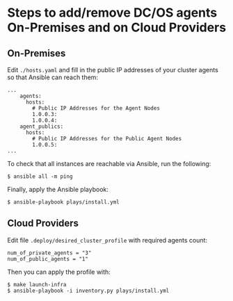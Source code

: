 # Steps to add/remove DC/OS agents On-Premises and on Cloud Providers

## On-Premises

Edit `./hosts.yaml` and fill in the public IP addresses of your cluster agents so that Ansible can reach them:

```
...
    agents:
      hosts:
        # Public IP Addresses for the Agent Nodes
        1.0.0.3:
        1.0.0.4:
    agent_publics:
      hosts:
        # Public IP Addresses for the Public Agent Nodes
        1.0.0.5:
...
```

To check that all instances are reachable via Ansible, run the following:

```shell
$ ansible all -m ping
```

Finally, apply the Ansible playbook:

```shell
$ ansible-playbook plays/install.yml
```

## Cloud Providers

Edit file `.deploy/desired_cluster_profile` with required agents count:

```
num_of_private_agents = "3"
num_of_public_agents = "1"
```

Then you can apply the profile with:

```shell
$ make launch-infra
$ ansible-playbook -i inventory.py plays/install.yml
```
